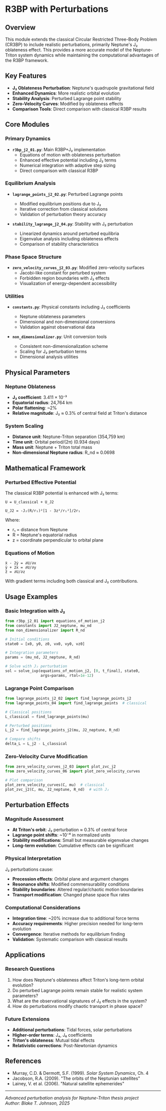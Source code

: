 # R3BP with Perturbations

## Overview
This module extends the classical Circular Restricted Three-Body Problem (CR3BP) to include realistic perturbations, primarily Neptune's J₂ oblateness effect. This provides a more accurate model of the Neptune-Triton system dynamics while maintaining the computational advantages of the R3BP framework.

## Key Features
- **J₂ Oblateness Perturbation**: Neptune's quadrupole gravitational field
- **Enhanced Dynamics**: More realistic orbital evolution
- **Stability Analysis**: Perturbed Lagrange point stability
- **Zero-Velocity Curves**: Modified by oblateness effects
- **Comparison Tools**: Direct comparison with classical R3BP results

## Core Modules

### Primary Dynamics
- **`r3bp_j2_01.py`**: Main R3BP+J₂ implementation
  - Equations of motion with oblateness perturbation
  - Enhanced effective potential including J₂ terms
  - Numerical integration with adaptive step sizing
  - Direct comparison with classical R3BP

### Equilibrium Analysis
- **`lagrange_points_j2_02.py`**: Perturbed Lagrange points
  - Modified equilibrium positions due to J₂
  - Iterative correction from classical solutions
  - Validation of perturbation theory accuracy

- **`stability_lagrange_j2_04.py`**: Stability with J₂ perturbation
  - Linearized dynamics around perturbed equilibria
  - Eigenvalue analysis including oblateness effects
  - Comparison of stability characteristics

### Phase Space Structure
- **`zero_velocity_curves_j2_03.py`**: Modified zero-velocity surfaces
  - Jacobi-like constant for perturbed system
  - Forbidden region boundaries with J₂ effects
  - Visualization of energy-dependent accessibility

### Utilities
- **`constants.py`**: Physical constants including J₂ coefficients
  - Neptune oblateness parameters
  - Dimensional and non-dimensional conversions
  - Validation against observational data

- **`non_dimensionalizer.py`**: Unit conversion tools
  - Consistent non-dimensionalization scheme
  - Scaling for J₂ perturbation terms
  - Dimensional analysis utilities

## Physical Parameters

### Neptune Oblateness
- **J₂ coefficient**: 3.411 × 10⁻³
- **Equatorial radius**: 24,764 km  
- **Polar flattening**: ~2%
- **Relative magnitude**: J₂ ≈ 0.3% of central field at Triton's distance

### System Scaling
- **Distance unit**: Neptune-Triton separation (354,759 km)
- **Time unit**: Orbital period/(2π) (0.934 days)
- **Mass unit**: Neptune + Triton total mass
- **Non-dimensional Neptune radius**: R_nd ≈ 0.0698

## Mathematical Framework

### Perturbed Effective Potential
The classical R3BP potential is enhanced with J₂ terms:

```
U = U_classical + U_J2

U_J2 = -J₂(R/r₁)²[1 - 3z²/r₁²]/2r₁
```

Where:
- r₁ = distance from Neptune
- R = Neptune's equatorial radius
- z = coordinate perpendicular to orbital plane

### Equations of Motion
```
ẍ - 2ẏ = ∂U/∂x
ÿ + 2ẋ = ∂U/∂y  
z̈ = ∂U/∂z
```

With gradient terms including both classical and J₂ contributions.

## Usage Examples

### Basic Integration with J₂
```python
from r3bp_j2_01 import equations_of_motion_j2
from constants import J2_neptune, mu_nd
from non_dimensionalizer import R_nd

# Initial conditions
state0 = [x0, y0, z0, vx0, vy0, vz0]

# Integration parameters  
params = (mu_nd, J2_neptune, R_nd)

# Solve with J₂ perturbation
sol = solve_ivp(equations_of_motion_j2, [0, t_final], state0, 
                args=params, rtol=1e-12)
```

### Lagrange Point Comparison
```python
from lagrange_points_j2_02 import find_lagrange_points_j2
from lagrange_points_04 import find_lagrange_points  # classical

# Classical positions
L_classical = find_lagrange_points(mu)

# Perturbed positions
L_j2 = find_lagrange_points_j2(mu, J2_neptune, R_nd)

# Compare shifts
delta_L = L_j2 - L_classical
```

### Zero-Velocity Curve Modification
```python
from zero_velocity_curves_j2_03 import plot_zvc_j2
from zero_velocity_curves_06 import plot_zero_velocity_curves

# Plot comparison
plot_zero_velocity_curves(C, mu)  # classical
plot_zvc_j2(C, mu, J2_neptune, R_nd)  # with J₂
```

## Perturbation Effects

### Magnitude Assessment
- **At Triton's orbit**: J₂ perturbation ≈ 0.3% of central force
- **Lagrange point shifts**: ~10⁻⁴ in normalized units
- **Stability modifications**: Small but measurable eigenvalue changes
- **Long-term evolution**: Cumulative effects can be significant

### Physical Interpretation
J₂ perturbations cause:
- **Precession effects**: Orbital plane and argument changes
- **Resonance shifts**: Modified commensurability conditions  
- **Stability boundaries**: Altered regular/chaotic motion boundaries
- **Transport modification**: Changed phase space flux rates

### Computational Considerations
- **Integration time**: ~20% increase due to additional force terms
- **Accuracy requirements**: Higher precision needed for long-term evolution
- **Convergence**: Iterative methods for equilibrium finding
- **Validation**: Systematic comparison with classical results

## Applications

### Research Questions
1. How does Neptune's oblateness affect Triton's long-term orbital evolution?
2. Do perturbed Lagrange points remain stable for realistic system parameters?
3. What are the observational signatures of J₂ effects in the system?
4. How do perturbations modify chaotic transport in phase space?

### Future Extensions
- **Additional perturbations**: Tidal forces, solar perturbations
- **Higher-order terms**: J₄, J₆ coefficients
- **Triton's oblateness**: Mutual tidal effects
- **Relativistic corrections**: Post-Newtonian dynamics

## References
- Murray, C.D. & Dermott, S.F. (1999). *Solar System Dynamics*, Ch. 4
- Jacobson, R.A. (2009). "The orbits of the Neptunian satellites"
- Lainey, V. et al. (2006). "Natural satellite ephemerides"

---
*Advanced perturbation analysis for Neptune-Triton thesis project*  
*Author: Blake T. Johnson, 2025*
